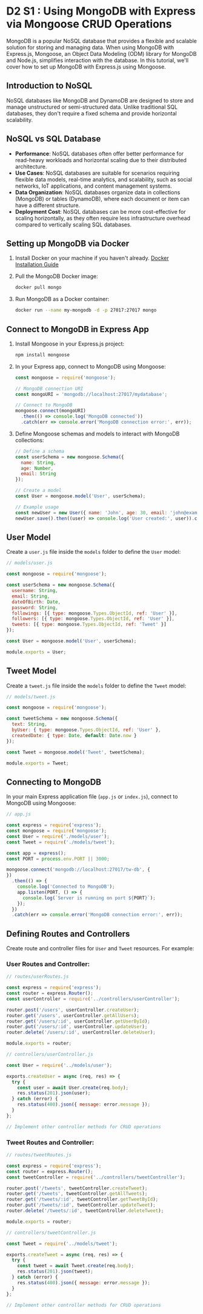 # D2 S1 : Using MongoDB with Express via Mongoose CRUD Operations

MongoDB is a popular NoSQL database that provides a flexible and scalable solution for storing and managing data. When using MongoDB with Express.js, Mongoose, an Object Data Modeling (ODM) library for MongoDB and Node.js, simplifies interaction with the database. In this tutorial, we'll cover how to set up MongoDB with Express.js using Mongoose.

## Introduction to NoSQL

NoSQL databases like MongoDB and DynamoDB are designed to store and manage unstructured or semi-structured data. Unlike traditional SQL databases, they don't require a fixed schema and provide horizontal scalability.

## NoSQL vs SQL Database

- **Performance**: NoSQL databases often offer better performance for read-heavy workloads and horizontal scaling due to their distributed architecture.
- **Use Cases**: NoSQL databases are suitable for scenarios requiring flexible data models, real-time analytics, and scalability, such as social networks, IoT applications, and content management systems.
- **Data Organization**: NoSQL databases organize data in collections (MongoDB) or tables (DynamoDB), where each document or item can have a different structure.
- **Deployment Cost**: NoSQL databases can be more cost-effective for scaling horizontally, as they often require less infrastructure overhead compared to vertically scaling SQL databases.

## Setting up MongoDB via Docker

1. Install Docker on your machine if you haven't already. [Docker Installation Guide](https://docs.docker.com/get-docker/)
2. Pull the MongoDB Docker image:

   ```bash
   docker pull mongo
   ```

3. Run MongoDB as a Docker container:

   ```bash
   docker run --name my-mongodb -d -p 27017:27017 mongo
   ```

## Connect to MongoDB in Express App

1. Install Mongoose in your Express.js project:

   ```bash
   npm install mongoose
   ```

2. In your Express app, connect to MongoDB using Mongoose:

   ```javascript
   const mongoose = require('mongoose');

   // MongoDB connection URI
   const mongoURI = 'mongodb://localhost:27017/mydatabase';

   // Connect to MongoDB
   mongoose.connect(mongoURI)
     .then(() => console.log('MongoDB connected'))
     .catch(err => console.error('MongoDB connection error:', err));
   ```

3. Define Mongoose schemas and models to interact with MongoDB collections:

   ```javascript
   // Define a schema
   const userSchema = new mongoose.Schema({
     name: String,
     age: Number,
     email: String
   });

   // Create a model
   const User = mongoose.model('User', userSchema);

   // Example usage
   const newUser = new User({ name: 'John', age: 30, email: 'john@example.com' });
   newUser.save().then((user) => console.log('User created:', user)).catch(err => console.error('Error:', err));
   ```

## User Model

Create a `user.js` file inside the `models` folder to define the `User` model:

```javascript
// models/user.js

const mongoose = require('mongoose');

const userSchema = new mongoose.Schema({
  username: String,
  email: String,
  dateOfBirth: Date,
  password: String,
  followings: [{ type: mongoose.Types.ObjectId, ref: 'User' }],
  followers: [{ type: mongoose.Types.ObjectId, ref: 'User' }],
  tweets: [{ type: mongoose.Types.ObjectId, ref: 'Tweet' }]
});

const User = mongoose.model('User', userSchema);

module.exports = User;
```

## Tweet Model

Create a `tweet.js` file inside the `models` folder to define the `Tweet` model:

```javascript
// models/tweet.js

const mongoose = require('mongoose');

const tweetSchema = new mongoose.Schema({
  text: String,
  byUser: { type: mongoose.Types.ObjectId, ref: 'User' },
  createdDate: { type: Date, default: Date.now }
});

const Tweet = mongoose.model('Tweet', tweetSchema);

module.exports = Tweet;
```

## Connecting to MongoDB

In your main Express application file (`app.js` or `index.js`), connect to MongoDB using Mongoose:

```javascript
// app.js

const express = require('express');
const mongoose = require('mongoose');
const User = require('./models/user');
const Tweet = require('./models/tweet');

const app = express();
const PORT = process.env.PORT || 3000;

mongoose.connect('mongodb://localhost:27017/tw-db', {
})
  .then(() => {
    console.log('Connected to MongoDB');
    app.listen(PORT, () => {
      console.log(`Server is running on port ${PORT}`);
    });
  })
  .catch(err => console.error('MongoDB connection error:', err));
```

## Defining Routes and Controllers

Create route and controller files for `User` and `Tweet` resources. For example:

### User Routes and Controller:

```javascript
// routes/userRoutes.js

const express = require('express');
const router = express.Router();
const userController = require('../controllers/userController');

router.post('/users', userController.createUser);
router.get('/users', userController.getAllUsers);
router.get('/users/:id', userController.getUserById);
router.put('/users/:id', userController.updateUser);
router.delete('/users/:id', userController.deleteUser);

module.exports = router;
```

```javascript
// controllers/userController.js

const User = require('../models/user');

exports.createUser = async (req, res) => {
  try {
    const user = await User.create(req.body);
    res.status(201).json(user);
  } catch (error) {
    res.status(400).json({ message: error.message });
  }
};

// Implement other controller methods for CRUD operations
```

### Tweet Routes and Controller:

```javascript
// routes/tweetRoutes.js

const express = require('express');
const router = express.Router();
const tweetController = require('../controllers/tweetController');

router.post('/tweets', tweetController.createTweet);
router.get('/tweets', tweetController.getAllTweets);
router.get('/tweets/:id', tweetController.getTweetById);
router.put('/tweets/:id', tweetController.updateTweet);
router.delete('/tweets/:id', tweetController.deleteTweet);

module.exports = router;
```

```javascript
// controllers/tweetController.js

const Tweet = require('../models/tweet');

exports.createTweet = async (req, res) => {
  try {
    const tweet = await Tweet.create(req.body);
    res.status(201).json(tweet);
  } catch (error) {
    res.status(400).json({ message: error.message });
  }
};

// Implement other controller methods for CRUD operations
```